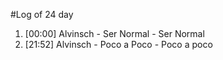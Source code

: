 #Log of 24 day

1. [00:00] Alvinsch - Ser Normal - Ser Normal
1. [21:52] Alvinsch - Poco a Poco - Poco a poco
